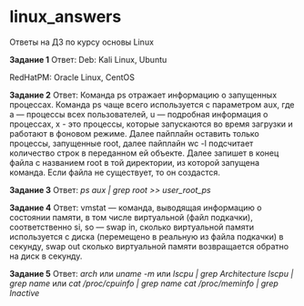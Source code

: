 # linux_answers
Ответы на ДЗ по курсу основы Linux

**Задание 1**
Ответ:
Deb:
Kali Linux, Ubuntu

RedHatPM:
Oracle Linux, CentOS

**Задание 2**
Ответ:
Команда ps отражает информацию о запущенных процессах. Команда ps чаще всего используется с параметром aux, где a — процессы всех пользователей, u — подробная информация о процессах,  x - это процессы, которые запускаются во время загрузки и работают в фоновом режиме. Далее пайплайн оставить только процессы, запущенные root, далее пайплайн wc -l подсчитает количество строк в переданном ей объекте. Далее запишет в конец файла с названием root в той директории, из которой запущена команда. Если файла не существует, то он создастся.

**Задание 3**
Ответ:
_ps aux | grep root >> user_root_ps_

**Задание 4**
Ответ:
vmstat — команда, выводящая информацию о состоянии памяти, в том числе виртуальной (файл подкачки), соответственно  si, so — swap in,  сколько виртуальной памяти используется с диска (перемещено в реальную из файла подкачки) в секунду, swap out сколько виртуальной памяти возвращается обратно на диск в секунду.

**Задание 5**
Ответ:
_arch_ или _uname -m_ или _lscpu_ _| grep Architecture_
_lscpu | grep name_ или _cat /proc/cpuinfo | grep name_
_cat /proc/meminfo | grep Inactive_
